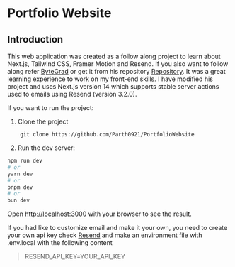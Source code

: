 # Portfolio Website

## Introduction

This web application was created as a follow along project to learn about Next.js, Tailwind CSS, Framer Motion and Resend. If you also want to follow along refer [ByteGrad](https://www.youtube.com/watch?v=sUKptmUVIBM&t=22784s) or get it from his repository [Repository](https://github.com/ByteGrad/portfolio-website). It was a great learning experience to work on my front-end skills. I have modified his project and uses Next.js version 14 which supports stable server actions used to emails using Resend (version 3.2.0).

If you want to run the project:

1. Clone the project

```
    git clone https://github.com/Parth0921/PortfolioWebsite
```

2. Run the dev server:

```bash
npm run dev
# or
yarn dev
# or
pnpm dev
# or
bun dev
```

Open [http://localhost:3000](http://localhost:3000) with your browser to see the result.

If you had like to customize email and make it your own, you need to create your own api key check [Resend](https://resend.com/docs/api-reference/api-keys/create-api-key) and make an environment file with .env.local with the following content

> RESEND_API_KEY=YOUR_API_KEY

